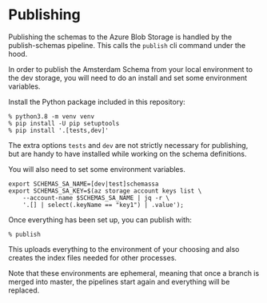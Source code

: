 # Publishing

Publishing the schemas to the Azure Blob Storage is handled by the publish-schemas pipeline. This calls the `publish` cli command under the hood.

In order to publish the Amsterdam Schema from your local environment to the dev
storage, you will need to do an install and set some environment variables.

Install the Python package included in this repository:

```console
% python3.8 -m venv venv
% pip install -U pip setuptools
% pip install '.[tests,dev]'
```

The extra options `tests` and `dev` are not strictly necessary for publishing,
but are handy to have installed while working on the schema definitions.

You will also need to set some environment variables.

```console
export SCHEMAS_SA_NAME=[dev|test]schemassa
export SCHEMAS_SA_KEY=$(az storage account keys list \
    --account-name $SCHEMAS_SA_NAME | jq -r \
    '.[] | select(.keyName == "key1") | .value');
```

Once everything has been set up, you can publish with:

```console
% publish
```

This uploads everything to the environment of your choosing and also creates
the index files needed for other processes.

Note that these environments are ephemeral, meaning that once a branch is merged
into master, the pipelines start again and everything will be replaced.
